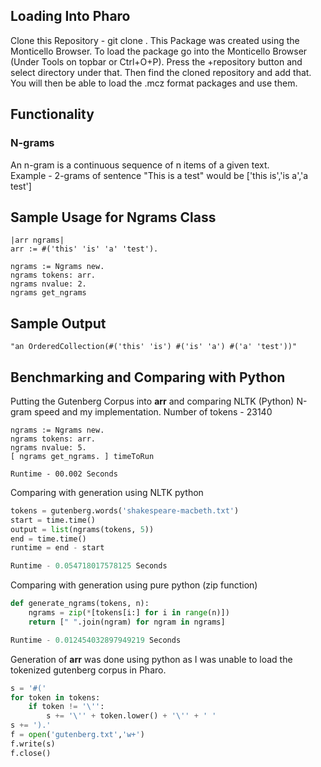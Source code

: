 ## Loading Into Pharo

Clone this Repository - git clone <clone with https link>.
This Package was created using the Monticello Browser. To load the package go into the Monticello Browser (Under Tools on topbar or Ctrl+O+P). Press the +repository button and select directory under that. Then find the cloned repository and add that. You will then be able to load the .mcz format packages and use them.

## Functionality
### N-grams
An n-gram is a continuous sequence of n items of a given text. <br>
Example - 2-grams of sentence "This is a test" would be ['this is','is a','a test']

## Sample Usage for Ngrams Class

``` Pharo
|arr ngrams|
arr := #('this' 'is' 'a' 'test').

ngrams := Ngrams new.
ngrams tokens: arr.
ngrams nvalue: 2.
ngrams get_ngrams
```

## Sample Output

``` Pharo
"an OrderedCollection(#('this' 'is') #('is' 'a') #('a' 'test'))"
```

## Benchmarking and Comparing with Python

Putting the Gutenberg Corpus into **arr** and comparing NLTK (Python) N-gram speed and my implementation.
Number of tokens - 23140

``` Pharo
ngrams := Ngrams new.
ngrams tokens: arr.
ngrams nvalue: 5.
[ ngrams get_ngrams. ] timeToRun 
```
``` Pharo
Runtime - 00.002 Seconds
```

Comparing with generation using NLTK python

``` Python
tokens = gutenberg.words('shakespeare-macbeth.txt')
start = time.time()
output = list(ngrams(tokens, 5))
end = time.time()
runtime = end - start
```
``` Python
Runtime - 0.054718017578125 Seconds
```

Comparing with generation using pure python (zip function)
``` Python
def generate_ngrams(tokens, n):    
    ngrams = zip(*[tokens[i:] for i in range(n)])
    return [" ".join(ngram) for ngram in ngrams]
```

``` Python
Runtime - 0.012454032897949219 Seconds
```
Generation of **arr** was done using python as I was unable to load the tokenized gutenberg corpus in Pharo.
``` Python
s = '#('
for token in tokens:
    if token != '\'':
        s += '\'' + token.lower() + '\'' + ' '
s += ').'
f = open('gutenberg.txt','w+')
f.write(s)
f.close()
```
